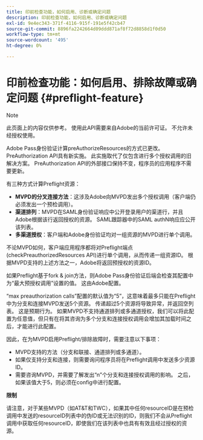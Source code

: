 ```yaml
---
title: 印前检查功能，如何启用、诊断或确定问题
description: 印前检查功能，如何启用、诊断或确定问题
exl-id: 9e4ec343-371f-4116-915f-191e5f42cb47
source-git-commit: 8896fa2242664d09ddd871af8f72d8858d1f0d50
workflow-type: tm+mt
source-wordcount: '495'
ht-degree: 0%

---
```


# 印前检查功能：如何启用、排除故障或确定问题 {#preflight-feature}

>[!NOTE]
>
>此页面上的内容仅供参考。 使用此API需要来自Adobe的当前许可证。 不允许未经授权使用。

Adobe Pass身份验证计算preAuthorizeResources的方式已更改。 PreAuthorization API具有新实施。 此实施取代了仅包含进行多个授权调用的旧解决方案。
PreAuthorization API的外部接口保持不变，程序员的应用程序不需要更新。

有三种方式计算Preflight资源：

* **MVPD的分叉连接方法**：这涉及Adobe向MVPD发出多个授权调用（客户端仍必须发出一个预检调用）。
* **渠道排列**：MVPD在SAML身份验证响应中公开登录用户的渠道行，并且Adobe根据该行返回授权的资源。 SAML跟踪器中的SAML authN响应应公开该列表。
* **多渠道授权**：客户端和Adobe身份验证均对一组资源的MVPD进行单个调用。

不论MVPD如何，客户端应用程序都将对Preflight端点(checkPreauthorizedResources API)进行单个调用，从而传递一组资源ID。 根据MVPD支持的上述方法之一，Adobe将返回预授权的资源ID。

如果Preflight基于fork &amp; join方法，则Adobe Pass身份验证后端会检查其配置中为“最大预授权调用”设置的值。 这由Adobe配置。

“max preauthorization calls”配置的默认值为“5”，这意味着最多只能在Preflight中为分支和连接MVPD发送5个资源。 传递超过5个资源将导致异常，并返回空列表。 这是预期行为。 如果MVPD不支持通道排列或多通道授权，我们可以将此配置为任意值，但只有在将其咨询为多个分支和连接授权调用会增加其加载时间之后，才能进行此配置。

因此，在为MVPD启用Preflight/排除故障时，需要注意以下事项：

* MVPD支持的方法（分支和联接、通道排列或多通道）。
* 如果仅支持分支和连接，则需要询问程序员将在Preflight调用中发送多少资源ID。
* 需要咨询MVPD，并需要了解发出“n”个分支和连接授权调用的影响。 之后，如果该值大于5，则必须在config中进行配置。

**限制**

请注意，对于某些MVPD（如AT&amp;T和TWC），如果其中任何resourceID是在预检调用中发送的resourceID列表中的伪ID或无法识别的ID，则我们不会从Preflight调用中获取任何resourceID，即使我们在该列表中也具有有效且经过授权的资源。
